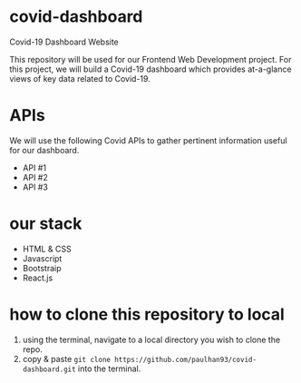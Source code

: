 # covid-dashboard
Covid-19 Dashboard Website

This repository will be used for our Frontend Web Development project.  For this project, we will 
build a Covid-19 dashboard which provides at-a-glance views of key data related to Covid-19.

# APIs
We will use the following Covid APIs to gather pertinent information useful for our dashboard.

  - API #1 
  - API #2
  - API #3

# our stack
  - HTML & CSS
  - Javascript
  - Bootstraip
  - React.js 

# how to clone this repository to local
1. using the terminal, navigate to a local directory you wish to clone the repo.
2. copy & paste ```git clone https://github.com/paulhan93/covid-dashboard.git``` into the terminal.
